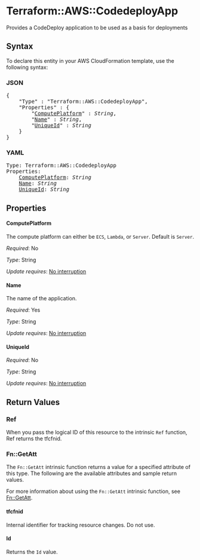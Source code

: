 # Terraform::AWS::CodedeployApp

Provides a CodeDeploy application to be used as a basis for deployments

## Syntax

To declare this entity in your AWS CloudFormation template, use the following syntax:

### JSON

<pre>
{
    "Type" : "Terraform::AWS::CodedeployApp",
    "Properties" : {
        "<a href="#computeplatform" title="ComputePlatform">ComputePlatform</a>" : <i>String</i>,
        "<a href="#name" title="Name">Name</a>" : <i>String</i>,
        "<a href="#uniqueid" title="UniqueId">UniqueId</a>" : <i>String</i>
    }
}
</pre>

### YAML

<pre>
Type: Terraform::AWS::CodedeployApp
Properties:
    <a href="#computeplatform" title="ComputePlatform">ComputePlatform</a>: <i>String</i>
    <a href="#name" title="Name">Name</a>: <i>String</i>
    <a href="#uniqueid" title="UniqueId">UniqueId</a>: <i>String</i>
</pre>

## Properties

#### ComputePlatform

The compute platform can either be `ECS`, `Lambda`, or `Server`. Default is `Server`.

_Required_: No

_Type_: String

_Update requires_: [No interruption](https://docs.aws.amazon.com/AWSCloudFormation/latest/UserGuide/using-cfn-updating-stacks-update-behaviors.html#update-no-interrupt)

#### Name

The name of the application.

_Required_: Yes

_Type_: String

_Update requires_: [No interruption](https://docs.aws.amazon.com/AWSCloudFormation/latest/UserGuide/using-cfn-updating-stacks-update-behaviors.html#update-no-interrupt)

#### UniqueId

_Required_: No

_Type_: String

_Update requires_: [No interruption](https://docs.aws.amazon.com/AWSCloudFormation/latest/UserGuide/using-cfn-updating-stacks-update-behaviors.html#update-no-interrupt)

## Return Values

### Ref

When you pass the logical ID of this resource to the intrinsic `Ref` function, Ref returns the tfcfnid.

### Fn::GetAtt

The `Fn::GetAtt` intrinsic function returns a value for a specified attribute of this type. The following are the available attributes and sample return values.

For more information about using the `Fn::GetAtt` intrinsic function, see [Fn::GetAtt](https://docs.aws.amazon.com/AWSCloudFormation/latest/UserGuide/intrinsic-function-reference-getatt.html).

#### tfcfnid

Internal identifier for tracking resource changes. Do not use.

#### Id

Returns the <code>Id</code> value.

